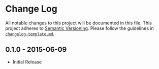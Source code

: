 # Change Log
All notable changes to this project will be documented in this file.
This project adheres to [Semantic Versioning](http://semver.org/).
Please follow the guidelines in [`changelog-template.md`](changelog-template.md).

## 0.1.0 - 2015-06-09

* Initial Release

